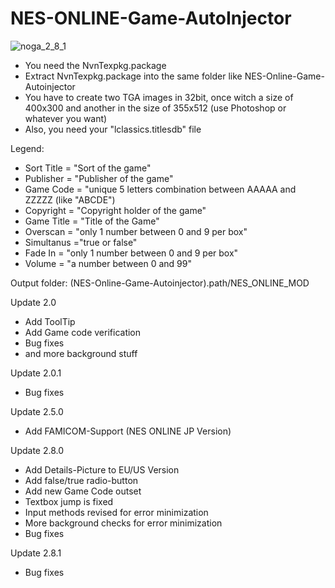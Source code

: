 # NES-ONLINE-Game-AutoInjector
![noga_2_8_1](https://user-images.githubusercontent.com/43298952/46575611-c02adc80-c9b8-11e8-802d-0ad991087013.png)

- You need the NvnTexpkg.package
- Extract NvnTexpkg.package into the same folder like NES-Online-Game-Autoinjector
- You have to create two TGA images in 32bit, once witch a size of 400x300 and another in the size of 355x512 (use Photoshop or whatever you want)
- Also, you need your "lclassics.titlesdb" file


Legend:

- Sort Title = "Sort of the game"
- Publisher = "Publisher of the game"
- Game Code = "unique 5 letters combination between AAAAA and ZZZZZ (like "ABCDE")
- Copyright = "Copyright holder of the game"
- Game Title = "Title of the Game"
- Overscan = "only 1 number between 0 and 9 per box"
- Simultanus ="true or false"
- Fade In = "only 1 number between 0 and 9 per box"
- Volume = "a number between 0 and 99"

Output folder: (NES-Online-Game-Autoinjector).path/NES_ONLINE_MOD

Update 2.0

- Add ToolTip
- Add Game code verification
- Bug fixes
- and more background stuff

Update 2.0.1

- Bug fixes

Update 2.5.0

- Add FAMICOM-Support (NES ONLINE JP Version)

Update 2.8.0

- Add Details-Picture to EU/US Version
- Add false/true radio-button
- Add new Game Code outset
- Textbox jump is fixed
- Input methods revised for error minimization
- More background checks for error minimization
- Bug fixes

Update 2.8.1

- Bug fixes
